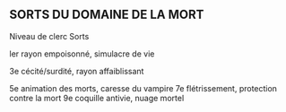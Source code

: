 ## SORTS DU DOMAINE DE LA MORT

Niveau de clerc Sorts

ler rayon empoisonné, simulacre de vie

3e cécité/surdité, rayon affaiblissant

5e animation des morts, caresse du vampire
7e flétrissement, protection contre la mort
9e coquille antivie, nuage mortel
